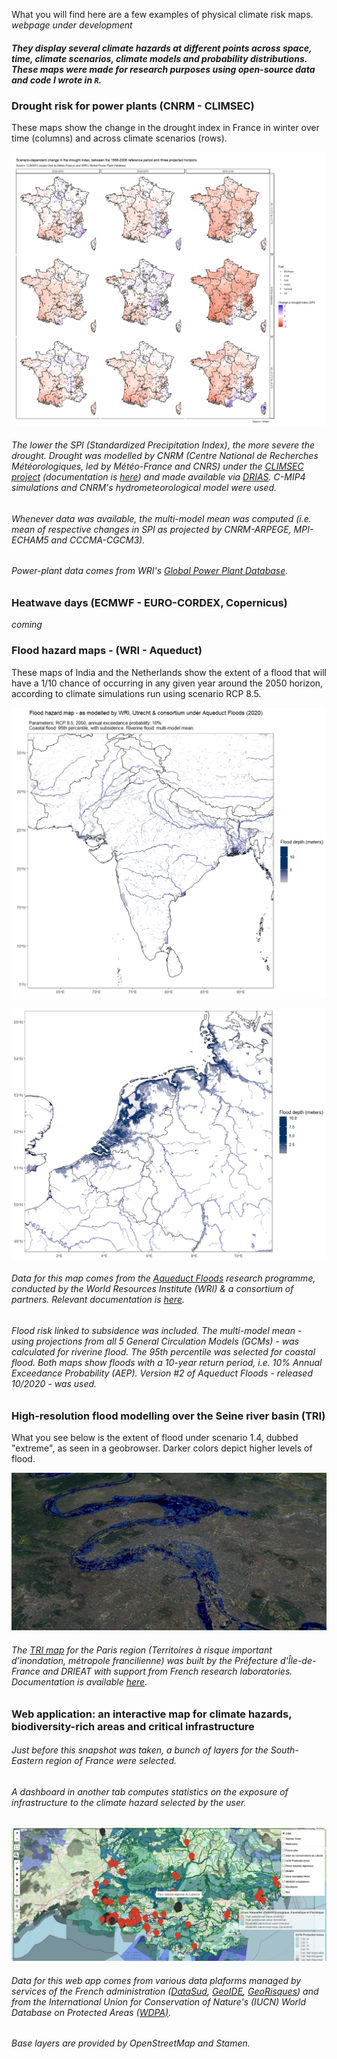 What you will find here are a few examples of physical climate risk maps. _webpage under development_

##### They display several climate hazards at different points across space, time, climate scenarios, climate models and probability distributions. These maps were made for research purposes using open-source data and code I wrote in `R`.


### Drought risk for power plants (CNRM - CLIMSEC)

These maps show the change in the drought index in France in winter over time (columns) and across climate scenarios (rows).

![Image4](/drought.png)

###### The lower the SPI (Standardized Precipitation Index), the more severe the drought. Drought was modelled by CNRM (Centre National de Recherches Météorologiques, led by Météo-France and CNRS) under the [CLIMSEC project](http://www.umr-cnrm.fr/spip.php?article605) (documentation is [here](http://www.umr-cnrm.fr/IMG/pdf/2011_fmaif_rapport_final_v2.2.pdf)) and made available via [DRIAS](http://www.drias-climat.fr/accompagnement/sections/187). C-MIP4 simulations and CNRM's hydrometeorological model were used. 

###### Whenever data was available, the multi-model mean was computed (i.e. mean of respective changes in SPI as projected by CNRM-ARPEGE, MPI-ECHAM5 and CCCMA-CGCM3). 

###### Power-plant data comes from WRI's [Global Power Plant Database](https://datasets.wri.org/dataset/globalpowerplantdatabase).



### Heatwave days (ECMWF - EURO-CORDEX, Copernicus)

_coming_


### Flood hazard maps - (WRI - Aqueduct)

These maps of India and the Netherlands show the extent of a flood that will have a 1/10 chance of occurring in any given year around the 2050 horizon, according to climate simulations run using scenario RCP 8.5.

![Image1](/map_india.png)

![Image1](/map_nl.png)

###### Data for this map comes from the [Aqueduct Floods](https://www.wri.org/aqueduct/floods) research programme, conducted by the World Resources Institute (WRI) & a consortium of partners. Relevant documentation is [here](https://www.wri.org/research/aqueduct-floods-methodology).

###### Flood risk linked to subsidence was included. The multi-model mean - using projections from all 5 General Circulation Models (GCMs) - was calculated for riverine flood. The 95th percentile was selected for coastal flood. Both maps show floods with a 10-year return period, i.e. 10% Annual Exceedance Probability (AEP). Version #2 of Aqueduct Floods - released 10/2020 - was used.


### High-resolution flood modelling over the Seine river basin (TRI)

What you see below is the extent of flood under scenario 1.4, dubbed "extreme", as seen in a geobrowser. Darker colors depict higher levels of flood.

![Image2](/paris.jpg)

###### The [TRI map](http://www.driee.ile-de-france.developpement-durable.gouv.fr/tri-de-la-metropole-francilienne-a1769.html) for the Paris region (Territoires à risque important d’inondation, métropole francilienne) was built by the Préfecture d'Île-de-France and DRIEAT with support from French research laboratories. Documentation is available [here](http://webissimo.developpement-durable.gouv.fr/IMG/pdf/20170209_atlas_idf_a3_paysage_document_principal_cle5be11d.pdf).



### Web application: an interactive map for climate hazards, biodiversity-rich areas and critical infrastructure

###### Just before this snapshot was taken, a bunch of layers for the South-Eastern region of France were selected.

###### A dashboard in another tab computes statistics on the exposure of infrastructure to the climate hazard selected by the user.

![Image3](/snap_app.png)

###### Data for this web app comes from various data plaforms managed by services of the French administration ([DataSud](https://www.datasud.fr/), [GeoIDE](http://carto.geo-ide.application.developpement-durable.gouv.fr/1131/environnement.map), [GeoRisques](https://www.georisques.gouv.fr/donnees/bases-de-donnees)) and from the International Union for Conservation of Nature's (IUCN) World Database on Protected Areas [(WDPA)](https://www.iucn.org/theme/protected-areas/our-work/quality-and-effectiveness/world-database-protected-areas-wdpa). 
###### Base layers are provided by OpenStreetMap and Stamen.





